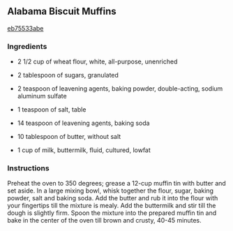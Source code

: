 ## Alabama Biscuit Muffins

[eb75533abe](http://www.food.com/recipe/alabama-biscuit-muffins-285996)

### Ingredients

 - 2 1/2 cup of wheat flour, white, all-purpose, unenriched

 - 2 tablespoon of sugars, granulated

 - 2 teaspoon of leavening agents, baking powder, double-acting, sodium aluminum sulfate

 - 1 teaspoon of salt, table

 - 14 teaspoon of leavening agents, baking soda

 - 10 tablespoon of butter, without salt

 - 1 cup of milk, buttermilk, fluid, cultured, lowfat

### Instructions

Preheat the oven to 350 degrees; grease a 12-cup muffin tin with butter and set aside. In a large mixing bowl, whisk together the flour, sugar, baking powder, salt and baking soda. Add the butter and rub it into the flour with your fingertips till the mixture is mealy. Add the buttermilk and stir till the dough is slightly firm. Spoon the mixture into the prepared muffin tin and bake in the center of the oven till brown and crusty, 40-45 minutes.